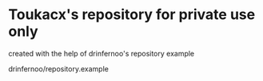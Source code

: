 # Toukacx's repository for private use only

created with the help of drinfernoo's repository example

drinfernoo/repository.example